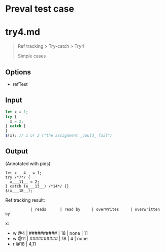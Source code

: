 # Preval test case

# try4.md

> Ref tracking > Try-catch > Try4
>
> Simple cases

## Options

- refTest

## Input

`````js filename=intro
let x = 1;
try {
  x = 2;
} catch {
}
$(x); // 1 or 2 ("the assignment _could_ fail")
`````

## Output

(Annotated with pids)

`````filename=intro
let x___4__ = 1;
try /*7*/ {
  x___11__ = 2;
} catch (e___13__) /*14*/ {}
$(x___18__);
`````

Ref tracking result:

               | reads      | read by     | overWrites     | overwritten by
x:
  - w @4       | ########## | 18          | none           | 11
  - w @11      | ########## | 18          | 4              | none
  - r @18      | 4,11
